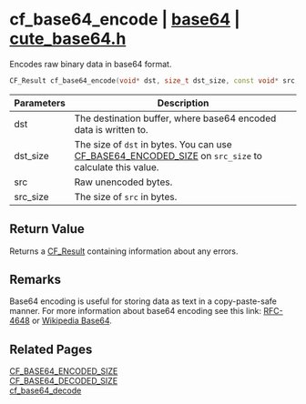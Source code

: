 # cf_base64_encode | [base64](https://github.com/RandyGaul/cute_framework/blob/master/docs/base64_readme.md) | [cute_base64.h](https://github.com/RandyGaul/cute_framework/blob/master/include/cute_base64.h)

Encodes raw binary data in base64 format.

```cpp
CF_Result cf_base64_encode(void* dst, size_t dst_size, const void* src, size_t src_size);
```

Parameters | Description
--- | ---
dst | The destination buffer, where base64 encoded data is written to.
dst_size | The size of `dst` in bytes. You can use [CF_BASE64_ENCODED_SIZE](https://github.com/RandyGaul/cute_framework/blob/master/docs/base64/cf_base64_encoded_size.md) on `src_size` to calculate this value.
src | Raw unencoded bytes.
src_size | The size of `src` in bytes.

## Return Value

Returns a [CF_Result](https://github.com/RandyGaul/cute_framework/blob/master/docs/utility/cf_result.md) containing information about any errors.

## Remarks

Base64 encoding is useful for storing data as text in a copy-paste-safe manner. For more information about
base64 encoding see this link: [RFC-4648](https://tools.ietf.org/html/rfc4648) or [Wikipedia Base64](https://en.wikipedia.org/wiki/Base64).

## Related Pages

[CF_BASE64_ENCODED_SIZE](https://github.com/RandyGaul/cute_framework/blob/master/docs/base64/cf_base64_encoded_size.md)  
[CF_BASE64_DECODED_SIZE](https://github.com/RandyGaul/cute_framework/blob/master/docs/base64/cf_base64_decoded_size.md)  
[cf_base64_decode](https://github.com/RandyGaul/cute_framework/blob/master/docs/base64/cf_base64_decode.md)  
